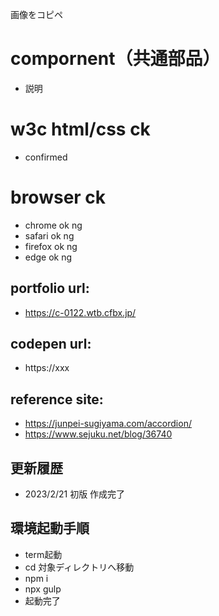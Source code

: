 画像をコピペ

# compornent（共通部品）
- 説明

# w3c html/css ck
- confirmed

# browser ck
- chrome ok ng
- safari ok ng
- firefox ok ng
- edge ok ng

## portfolio url:

- https://c-0122.wtb.cfbx.jp/

## codepen url:
- https://xxx

## reference site:
- https://junpei-sugiyama.com/accordion/
- https://www.sejuku.net/blog/36740

## 更新履歴

- 2023/2/21 初版 作成完了

## 環境起動手順
- term起動
- cd 対象ディレクトリへ移動
- npm i
- npx gulp
- 起動完了
